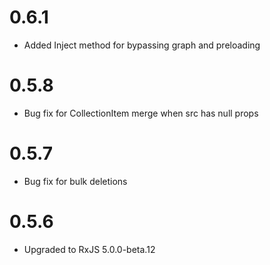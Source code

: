 # 0.6.1
- Added Inject method for bypassing graph and preloading

# 0.5.8
- Bug fix for CollectionItem merge when src has null props

# 0.5.7
- Bug fix for bulk deletions

# 0.5.6
- Upgraded to RxJS 5.0.0-beta.12